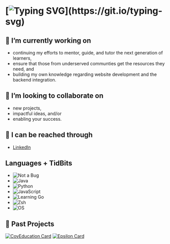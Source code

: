 # [![Typing SVG](https://readme-typing-svg.herokuapp.com?color=A2C3E2&size=24&center=true&vCenter=true&width=800&lines=Hello+there+%F0%9F%91%8B!+Ojasw+here.;Welcome+to+my+GitHub+profile!)](https://git.io/typing-svg)

## 🔭 I’m currently working on 
   - continuing my efforts to mentor, guide, and tutor the next generation of learners,
   - ensure that those from underserved communties get the resources they need, and
   - building my own knowledge regarding website development and the backend integration.
## 🤝 I’m looking to collaborate on 
   - new projects,
   - impactful ideas, and/or
   - enabling your success.
## 📧 I can be reached through
   - [LinkedIn](https://www.linkedin.com/in/ojasw/)

## Languages + TidBits
   - ![Not a Bug](https://img.shields.io/badge/Not%20A%20Bug-A%20Feature-fun?style=for-the-badge&logo=Open-Bug-Bounty&logoColor=white&color=BF616A)
   - ![Java](https://img.shields.io/badge/Language-Java-informational?style=for-the-badge&logo=Java&logoColor=white&color=D08770)
   - ![Python](https://img.shields.io/badge/Language-Python-informational?style=for-the-badge&logo=Python&logoColor=white&color=D08770)
   - ![JavaScript](https://img.shields.io/badge/Language-JavaScript-informational?style=for-the-badge&logo=JavaScript&logoColor=white&color=D08770)
   - ![Learning Go](https://img.shields.io/badge/Language-Go-informational?style=for-the-badge&logo=Go&logoColor=white&color=D08770)
   - ![Zsh](https://img.shields.io/badge/Shell-Zsh-fun?style=for-the-badge&logo=GNU-Bash&logoColor=white&color=5E81AC)
   - ![OS](https://img.shields.io/badge/OS-MacOS-fun?style=for-the-badge&logo=Apple&logoColor=white&color=5E81AC)

## 🌟 Past Projects
[![CovEducation Card](https://github-readme-stats.vercel.app/api/pin/?username=CovEducation&repo=CovEducation&theme=prussian)](https://github.com/CovEducation/CovEducation)
[![Epsilon Card](https://github-readme-stats.vercel.app/api/pin/?username=EpsilonHacks&repo=EpsilonHacks.github.io&theme=prussian)](https://github.com/EpsilonHacks/EpsilonHacks.github.io)
